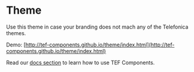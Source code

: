 # Theme

Use this theme in case your branding does not mach any of the Telefonica themes.

Demo: [http://tef-components.github.io/theme/index.html](http://tef-components.github.io/theme/index.html)

Read our [docs section](https://github.com/tef-components/docs) to learn how to use TEF Components.
